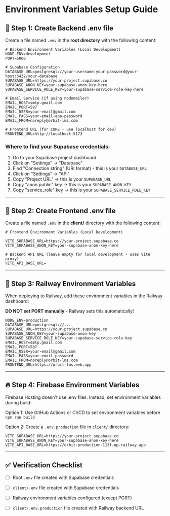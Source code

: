 # Environment Variables Setup Guide

## 🔧 **Step 1: Create Backend .env file**

Create a file named `.env` in the **root directory** with the following content:

```env
# Backend Environment Variables (Local Development)
NODE_ENV=development
PORT=5000

# Supabase Configuration
DATABASE_URL=postgresql://your-username:your-password@your-host:5432/your-database
SUPABASE_URL=https://your-project.supabase.co
SUPABASE_ANON_KEY=your-supabase-anon-key-here
SUPABASE_SERVICE_ROLE_KEY=your-supabase-service-role-key-here

# Email Service (if using nodemailer)
EMAIL_HOST=smtp.gmail.com
EMAIL_PORT=587
EMAIL_USER=your-email@gmail.com
EMAIL_PASS=your-email-app-password
EMAIL_FROM=noreply@orbit-lms.com

# Frontend URL (for CORS - use localhost for dev)
FRONTEND_URL=http://localhost:5173
```

### Where to find your Supabase credentials:
1. Go to your Supabase project dashboard
2. Click on "Settings" → "Database"
3. Find "Connection string" (URI format) - this is your `DATABASE_URL`
4. Click on "Settings" → "API"
5. Copy "Project URL" → this is your `SUPABASE_URL`
6. Copy "anon public" key → this is your `SUPABASE_ANON_KEY`
7. Copy "service_role" key → this is your `SUPABASE_SERVICE_ROLE_KEY`

---

## 🔧 **Step 2: Create Frontend .env file**

Create a file named `.env` in the **client/** directory with the following content:

```env
# Frontend Environment Variables (Local Development)

VITE_SUPABASE_URL=https://your-project.supabase.co
VITE_SUPABASE_ANON_KEY=your-supabase-anon-key-here

# Backend API URL (leave empty for local development - uses Vite proxy)
VITE_API_BASE_URL=
```

---

## 🚀 **Step 3: Railway Environment Variables**

When deploying to Railway, add these environment variables in the Railway dashboard:

**DO NOT set PORT manually** - Railway sets this automatically!

```
NODE_ENV=production
DATABASE_URL=postgresql://...
SUPABASE_URL=https://your-project.supabase.co
SUPABASE_ANON_KEY=your-supabase-anon-key
SUPABASE_SERVICE_ROLE_KEY=your-supabase-service-role-key
EMAIL_HOST=smtp.gmail.com
EMAIL_PORT=587
EMAIL_USER=your-email@gmail.com
EMAIL_PASS=your-email-password
EMAIL_FROM=noreply@orbit-lms.com
FRONTEND_URL=https://orbit-lms.web.app
```

---

## 🔥 **Step 4: Firebase Environment Variables**

Firebase Hosting doesn't use .env files. Instead, set environment variables during build:

Option 1: Use GitHub Actions or CI/CD to set environment variables before `npm run build`

Option 2: Create a `.env.production` file in `client/` directory:

```env
VITE_SUPABASE_URL=https://your-project.supabase.co
VITE_SUPABASE_ANON_KEY=your-supabase-anon-key-here
VITE_API_BASE_URL=https://orbit-production-113f.up.railway.app
```

---

## ✅ **Verification Checklist**

- [ ] Root `.env` file created with Supabase credentials
- [ ] `client/.env` file created with Supabase credentials
- [ ] Railway environment variables configured (except PORT)
- [ ] `client/.env.production` file created with Railway backend URL

